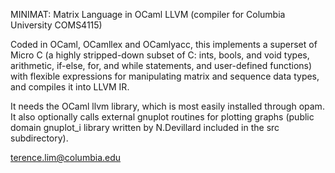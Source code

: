 MINIMAT: Matrix Language in OCaml LLVM (compiler for Columbia University COMS4115)

Coded in OCaml, OCamllex and OCamlyacc, this implements a superset of Micro C 
(a highly stripped-down subset of C: ints, bools, and void types, arithmetic, 
if-else, for, and while statements, and user-defined functions) with flexible 
expressions for manipulating matrix and sequence data types, and compiles it into 
LLVM IR.

It needs the OCaml llvm library, which is most easily installed through opam.
It also optionally calls external gnuplot routines for plotting graphs (public 
domain gnuplot_i library written by N.Devillard included in the src subdirectory).

terence.lim@columbia.edu
